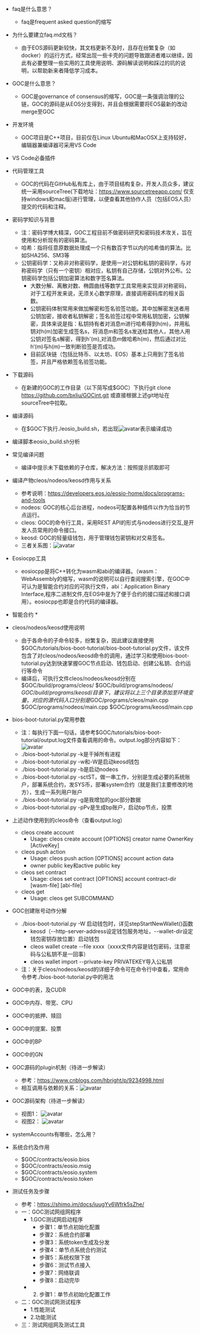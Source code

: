 * faq是什么意思？
    * faq是frequent asked question的缩写
* 为什么要建立faq.md文档？
    * 由于EOS源码更新较快，其文档更新不及时，且存在纷繁复杂（如docker）的运行方式，经常出现一些卡壳的问题导致跟进者难以继续，因此有必要整理一些实用的工具使用说明、源码解读说明和踩过的坑的说明，以帮助新来者降低学习成本。
* GOC是什么意思？
    * GOC是governance of consensus的缩写，GOC是一条强调治理的公链，GOC的源码是从EOS分支得到，并且会根据需要将EOS最新的改动merge至GOC
* 开发环境
    * GOC项目是C++项目，目前仅在Linux Ubuntu和MacOSX上支持较好，编辑器兼编译器可采用VS Code
* VS Code必备插件

* 代码管理工具
    * GOC的代码在GitHub私有库上，由于项目结构复杂，开发人员众多，建议统一采用sourceTree(下载地址：https://www.sourcetreeapp.com/ 仅支持windows和mac版)进行管理，以便查看其他协作人员（包括EOS人员）提交的代码和注释。
* 密码学知识与背景
    * 注：密码学博大精深，GOC工程目前不做密码研究和密码技术攻关，旨在使用和分析现有的密码算法。
    * 哈希：指将任意原数据处理成一个只有数百字节以内的哈希值的算法。比如SHA256、SM3等
    * 公钥密码学：又称非对称密码学，是使用一对公钥和私钥的密码学，与对称密码学（只有一个密钥）相对应，私钥有自己存储，公钥对外公布。公钥密码学包括公钥加密算法和数字签名算法。
        * 大数分解、离散对数、椭圆曲线等数学工具常用来实现非对称密码，对于工程开发来说，无须关心数学原理，直接调用密码库的相关函数。
        * 公钥密码体制常用来做加解密和签名验签功能。其中加解密发送者用公钥加密，接收者私钥解密；签名验签过程中常用私钥加密，公钥解密，具体来说是指：私钥持有者对消息m进行哈希得到h(m)，并用私钥对h(m)加密生成签名s，将消息m和签名s发送给其他人，其他人用公钥对签名s解密，得到h'(m),对消息m做哈希h(m)，然后通过对比h‘(m)与h(m)一致判断验签是否成功。
        * 目前区块链（包括比特币、以太坊、EOS）基本上只用到了签名验签，并且严格依赖签名验签功能。
        

* 下载源码
    * 在新建的GOC的工作目录（以下简写成$GOC）下执行git clone https://github.com/bxliu/GOCint.git 或直接根据上述git地址在sourceTree中拉取。
* 编译源码
    * 在$GOC下执行./eosio_build.sh，若出现![avatar](./avatar/build_success.png)表示编译成功
    
* 编译脚本eosio_build.sh分析
    
* 常见编译问题
    * 编译中提示未下载依赖的子仓库，解决方法：按照提示抓取即可

* 编译产物cleos/nodeos/keosd作用与关系
    * 参考说明：https://developers.eos.io/eosio-home/docs/programs-and-tools    
    * nodeos: GOC的核心后台进程，nodeos可配置各种插件以作为恰当的节点运行。
    * cleos: GOC的命令行工具，采用REST API的形式与nodeos进行交互,是开发人员常用的命令接口。
    * keosd: GOC的轻量级钱包，用于管理钱包密钥和对交易签名。
    * 三者关系图：![avatar](./avatar/component_relationship.png)
* Eosiocpp工具
    * eosiocpp是将C++转化为wasm和abi的编译器。（wasm：WebAssembly的缩写，wasm的说明可以自行查阅搜索引擎，在GOC中可认为是智能合约对应的可执行文件，abi：Application Binary Interface,程序二进制文件,在EOS中是为了便于合约的接口描述和接口调用）。eosiocpp也即是合约代码的编译器。    

* 智能合约
    * 
* cleos/nodeos/keosd使用说明
    * 由于各命令的子命令较多，纷繁复杂，因此建议直接使用$GOC/tutorials/bios-boot-tutorial/bios-boot-tutorial.py文件，该文件包含了对cleos/nodeos/keosd命令的调用，通过学习和使用bios-boot-tutorial.py达到快速掌握GOC节点启动、钱包启动、创建公私钥、合约运行等命令
    * 编译后，可执行文件cleos/nodeos/keosd分别在$GOC/build/programs/cleos/ $GOC/build/programs/nodeos/
    $GOC/build/programs/keosd/ 目录下，建议将以上三个目录添加至环境变量，对应的源代码入口分别是$GOC/programs/cleos/main.cpp $GOC/programs/nodeos/main.cpp $GOC/programs/keosd/main.cpp 
* bios-boot-tutorial.py常用参数
    * 注：每执行下面一句话，请参考$GOC/tutorials/bios-boot-tutorial/output.log文件查看调用的命令。output.log部分内容如下： ![avatar](./avatar/outputlog.png)
    * ./bios-boot-tutorial.py -k是干掉所有进程
    * ./bios-boot-tutorial.py -w和-W是启动keosd钱包
    * ./bios-boot-tutorial.py -b是启动nodeos
    * ./bios-boot-tutorial.py -sctST，做一串工作，分别是生成必要的系统账户，部署系统合约，发SYS币，部署system合约（就是我们主要修改的地方），生成一系列用户账户
    * ./bios-boot-tutorial.py -g是我增加的goc部分数据
    * ./bios-boot-tutorial.py -pPv是生成bp账户，启动bp节点，投票
* 上述动作使用到的cleos命令（查看output.log）
    * cleos create account
        * Usage: cleos create account [OPTIONS] creator name OwnerKey [ActiveKey]
    * cleos push action
        * Usage: cleos push action [OPTIONS] account action data
        * owner public key和active public key
    * cleos set contract
        * Usage: cleos set contract [OPTIONS] account contract-dir [wasm-file] [abi-file]
    * cleos get 
        * Usage: cleos get SUBCOMMAND
* GOC创建账号动作分解
    * ./bios-boot-tutorial.py -W 启动钱包时，详见stepStartNewWallet()函数
        * keosd（--http-server-address设定钱包服务地址，--wallet-dir设定钱包密钥存放位置）启动钱包
        * cleos wallet create --file xxxx（xxxx文件内容是钱包密码，注意密码与公私钥不是一回事）
        * cleos wallet import --private-key PRIVATEKEY导入公私钥
    * 注：关于cleos/nodeos/keosd的详细子命令可在命令行中查看，常用命令参考./bios-boot-tutorial.py中的用法
    
* GOC中的表，及CUDR

* GOC中内存、带宽、CPU

* GOC中的抵押、赎回

* GOC中的提案、投票

* GOC中的BP

* GOC中的GN

* GOC源码的plugin机制（待进一步解读）
    * 参考：https://www.cnblogs.com/hbright/p/9234998.html
    * 相互调用与依赖的关系：![avatar](./avatar/plugins.png)
* GOC源码架构（待进一步解读）
    * 视图1：
        ![avatar](./avatar/architecture.png)
    * 视图2：
        ![avatar](./avatar/overview.png)
* systemAccounts有哪些，怎么用？

* 系统合约及作用
    * $GOC/contracts/eosio.bios
    * $GOC/contracts/eosio.msig
    * $GOC/contracts/eosio.system
    * $GOC/contracts/eosio.token

* 测试任务及步骤
    * 参考：https://shimo.im/docs/iuugYv6Wfrk5sZhe/
    * 一：GOC测试网组网程序
        * 1.GOC测试网启动程序
            * 步骤1：单节点初始化配置
            * 步骤2：系统合约部署
            * 步骤3：系统token生成及分发
            * 步骤4：单节点系统合约测试
            * 步骤5：系统权限下放
            * 步骤6：测试节点接入
            * 步骤7：网络联调
            * 步骤8：启动完毕         
        * 2. 步骤1：单节点初始化配置工作         
    * 二：GOC测试网测试程序     
        * 1.性能测试
        * 2.功能测试
     
    * 三：测试网组网及测试工具